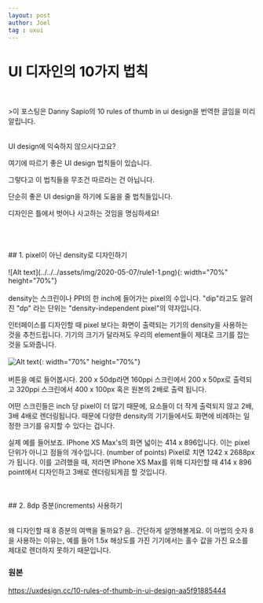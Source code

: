 ```yaml
---
layout: post
author: Joel
tag : uxui
---
```


UI 디자인의 10가지 법칙
======================

<br>
<br>
>이 포스팅은 Danny Sapio의 10 rules of thumb in ui design을 번역한 글임을 미리 알립니다.

<br>
<br>

UI design에 익숙하지 않으시다고요?

여기에 따르기 좋은 UI design 법칙들이 있습니다.

그렇다고 이 법칙들을 무조건 따르라는 건 아닙니다.

단순히 좋은 UI design을 하기에 도움을 줄 법칙들입니다.

디자인은 틀에서 벗어나 사고하는 것임을 명심하세요!

<br>
<br>
<br>
## 1. pixel이 아닌 density로 디자인하기
<br>
<br>
![Alt text](../../../assets/img/2020-05-07/rule1-1.png){: width="70%" height="70%"}
<br>
<br>
density는 스크린이나 PPI의 한 inch에 들어가는 pixel의 수입니다. "dip"라고도 알려진 "dp" 라는 단위는 "density-independent pixel"의 약자입니다.

인터페이스를 디자인할 때 pixel 보다는 화면이 출력되는 기기의 density을 사용하는 것을 추천드립니다. 기기의 크기가 달라져도 우리의 element들이 제대로 크기를 잡는 것을 도와줍니다.
<br>
<br>
![Alt text](../../../assets/img/2020-05-07/rule1-2.png){: width="70%" height="70%"}
<br>
<br>
버튼을 예로 들어봅시다. 200 x 50dp라면 160ppi 스크린에서 200 x 50px로 출력되고 320ppi 스크린에서 400 x 100px 혹은 원본의 2배로 출력 됩니다.

어떤 스크린들은 inch 당 pixel이 더 많기 때문에, 요소들이 더 작게 출력되지 않고 2배, 3배 4배로 렌더링됩니다. 때문에 다양한 density의 기기들에서도 화면에 비례하는 일정한 크기를 유지할 수 있다는 겁니다.

실제 예를 들어보죠. IPhone XS Max's의 화면 넓이는 414 x 896입니다. 이는 pixel 단위가 아니고 점들의 개수입니다. (number of points) Pixel로 치면 1242 x 2688px가 됩니다. 이를 고려했을 때, 저라면 IPhone XS Max를 위해 디자인할 때 414 x 896 point에서 디자인하고 3배로 렌더링되게끔 할 것입니다.


<br>
<br>
## 2. 8dp 증분(increments) 사용하기
<br>
<br>

왜 디자인할 때 8 증분의 여백을 둘까요? 음.. 간단하게 설명해볼게요. 이 마법의 숫자 8을 사용하는 이유는, 예를 들어 1.5x 해상도를 가진 기기에서는 홀수 값을 가진 요소를 제대로 렌더하지 못하기 때문입니다.


### 원본

<https://uxdesign.cc/10-rules-of-thumb-in-ui-design-aa5f91885444>